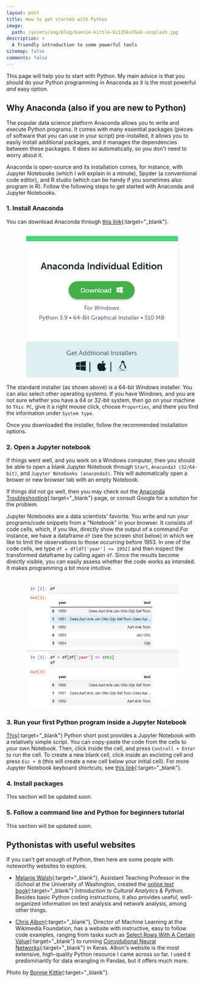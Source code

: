 ```yaml
---
layout: post
title: How to get started with Python
image:
  path: /assets/img/blog/bonnie-kittle-GiIZSko7Guk-unsplash.jpg
description: >
  A friendly introduction to some powerful tools
sitemap: false
comments: false
---
```


This page will help you to start with Python. My main advice is that you should do your Python programming in Anaconda as it is the most powerful _and_ easy option.


## Why Anaconda (also if you are new to Python)

The popular data science platform Anaconda allows you to write and execute Python programs. It comes with many essential packages (pieces of software that you can use in your script) pre-installed, it allows you to easily install additional packages, and it manages the dependencies between these packages. It does so automatically, so you don't need to worry about it.

Anaconda is open-source and its installation comes, for instance, with Jupyter Notebooks (which I will explain in a minute), Spyder (a conventional code editor), and R studio (which can be handy if you sometimes also program in R). Follow the following steps to get started with Anaconda and Jupyter Notebooks.


### 1. Install Anaconda

You can download Anaconda through [this link](https://www.anaconda.com/products/individual/){:target="_blank"}.

<p align="center">
<img src="/assets/img/blog/installer.png" alt="installer" width="400" style="padding-top: 15px;"/>
</p>

The standard installer (as shown above) is a 64-bit Windows installer. You can also select other operating systems. If you have Windows, and you are not sure whether you have a 64 or 32-bit system, then go on your machine to ```This PC```, give it a right mouse click, choose ```Proporties```, and there you find the information under ```System type```.

Once you downloaded the installer, follow the recommended installation options.


### 2. Open a Jupyter notebook

If things went well, and you work on a Windows computer, then you should be able to open a blank Jupyter Notebook through ```Start```, ```Anaconda3 (32/64-bit)```, and ```Jupyter Notebooks (anaconda3)```. This will automatically open a brower or new browser tab with an empty Notebook.

If things did not go well, then you may check out the [Anaconda Troubleshooting](https://docs.anaconda.com/anaconda/user-guide/troubleshooting/){:target="_blank"} page, or consult Google for a solution for the problem.

Jupyter Notebooks are a data scientists' favorite. You write and run your programs/code snippets from a "Notebook" in your browser. It consists of code cells, which, if you like, directly show the output of a command.For instance, we have a dataframe ```df``` (see the screen shot below) in which we like to limit the observations to those occurring before 1953. In one of the code cells, we type ```df = df[df['year'] <= 1952]``` and then inspect the transformed dataframe by calling again ```df```. Since the results become directly visible, you can easily assess whether the code works as intended. It makes programming a bit more intuitive.

<p align="center">
<img src="/assets/img/blog/Screenshot_1.png" alt="jupyter" width="400" style="padding-top: 15px;"/>
</p>

### 3. Run your first Python program inside a Jupyter Notebook

[This](https://renswilderom.github.io/blog/python_shorts/2021-11-19-Word_counts/){:target="_blank"} Python short post provides a Jupyter Notebook with a relatively simple script. You can copy-paste the code from the cells to your own Notebook. Then, click inside the cell, and press ```Controll + Enter``` to run the cell. To create a new blank cell, click inside an excisting cell and press ```Esc + B``` (this will create a new cell below your initial cell). For more Jupyter Notebook keyboard shortcuts, see [this link](https://towardsdatascience.com/jypyter-notebook-shortcuts-bf0101a98330){:target="_blank"}.


### 4. Install packages

This section will be updated soon.


### 5. Follow a command line and Python for beginners tutorial

This section will be updated soon.


## Pythonistas with useful websites

If you can't get enough of Python, then here are some people with noteworthy websites to explore.

* [Melanie Walsh](https://melaniewalsh.org/){:target="_blank"}, Assistant Teaching Professor in the iSchool at the University of Washington, created the [online text book](https://melaniewalsh.github.io/Intro-Cultural-Analytics/welcome.html){:target="_blank"} _Introduction to Cultural Analytics & Python._ Besides basic Python coding instructions, it also provides useful, well-organized information on text analysis and network analysis, among other things.  

* [Chris Albon](https://chrisalbon.com/){:target="_blank"}, Director of Machine Learning at the Wikimedia Foundation, has a website with instructive, easy to follow code examples, ranging from tasks such as [Select Rows With A Certain Value](https://chrisalbon.com/code/python/data_wrangling/pandas_select_rows_containing_values/){:target="_blank"} to running [Convolutional Neural Networks](https://chrisalbon.com/code/deep_learning/keras/convolutional_neural_network/){:target="_blank"} in Keras. Albon's website is the most extensive, high-quality Python resource I came across so far. I used it predominantly for data wrangling in Pandas, but it offers much more.  

<!-- Programming Historian (team of Pythonistas who keep each other sharp through peer-review processes). Lots of explaining (also little details that beginners may not know). Aimed at the Humanities (and in my view also highly suitable for social scientists)

Package documentation (some packages provide excellent documentation on how to use them, so also visit their sites).

Libaries for machine learning in Python
Scikit-learn (the one I am using)
Keras
Flair (by Zalando)
Tensorflow
Pytorch
Also see: https://research.zalando.com/post/tempflow/ -->
Photo by [Bonnie Kittle](https://unsplash.com/@bonniekdesign){:target="_blank"}.
